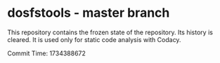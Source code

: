 # dosfstools - master branch

This repository contains the frozen state of the repository.
Its history is cleared. It is used only for static code
analysis with Codacy.

Commit Time: 1734388672